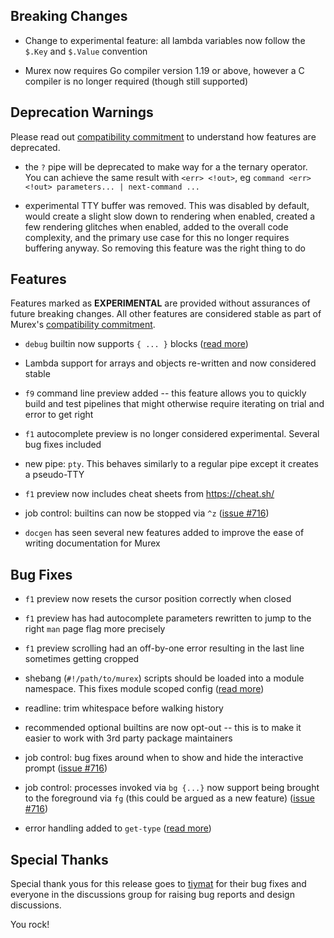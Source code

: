 ## Breaking Changes

* Change to experimental feature: all lambda variables now follow the `$.Key` and `$.Value` convention

* Murex now requires Go compiler version 1.19 or above, however a C compiler is no longer required (though still supported)

## Deprecation Warnings

Please read out [compatibility commitment](https://murex.rocks/compatibility.html) to understand how features are deprecated.

* the `?` pipe will be deprecated to make way for a the ternary operator. You can achieve the same result with `<err> <!out>`, eg `command <err> <!out> parameters... | next-command ...`
  
* experimental TTY buffer was removed. This was disabled by default, would create a slight slow down to rendering when enabled, created a few rendering glitches when enabled, added to the overall code complexity, and the primary use case for this no longer requires buffering anyway. So removing this feature was the right thing to do

## Features

Features marked as **EXPERIMENTAL** are provided without assurances of future breaking changes. All other features are considered stable as part of Murex's [compatibility commitment](https://murex.rocks/compatibility.html).

* `debug` builtin now supports `{ ... }` blocks ([read more](https://murex.rocks/commands/debug.html))

* Lambda support for arrays and objects re-written and now considered stable

* `f9` command line preview added -- this feature allows you to quickly build and test pipelines that might otherwise require iterating on trial and error to get right

* `f1` autocomplete preview is no longer considered experimental. Several bug fixes included

* new pipe: `pty`. This behaves similarly to a regular pipe except it creates a pseudo-TTY

* `f1` preview now includes cheat sheets from https://cheat.sh/

* job control: builtins can now be stopped via `^z` ([issue #716](https://github.com/lmorg/murex/issues/716))

* `docgen` has seen several new features added to improve the ease of writing documentation for Murex

## Bug Fixes

* `f1` preview now resets the cursor position correctly when closed

* `f1` preview has had autocomplete parameters rewritten to jump to the right `man` page flag more precisely

* `f1` preview scrolling had an off-by-one error resulting in the last line sometimes getting cropped

* shebang (`#!/path/to/murex`) scripts should be loaded into a module namespace. This fixes module scoped config ([read more](https://github.com/lmorg/murex/discussions/756))

* readline: trim whitespace before walking history
  
* recommended optional builtins are now opt-out -- this is to make it easier to work with 3rd party package maintainers

* job control: bug fixes around when to show and hide the interactive prompt ([issue #716](https://github.com/lmorg/murex/issues/716))

* job control: processes invoked via `bg {...}` now support being brought to the foreground via `fg` (this could be argued as a new feature) ([issue #716](https://github.com/lmorg/murex/issues/716))

* error handling added to `get-type` ([read more](https://murex.rocks/commands/get-type.html))
  
## Special Thanks

Special thank yous for this release goes to [tiymat](https://github.com/tiymat) for their bug fixes and everyone in the discussions group for raising bug reports and design discussions.

You rock!
